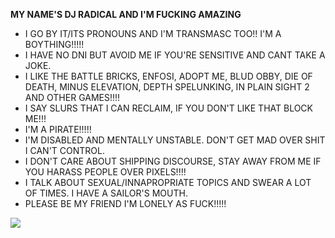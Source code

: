 **MY NAME'S DJ RADICAL AND I'M FUCKING AMAZING**

- I GO BY IT/ITS PRONOUNS AND I'M TRANSMASC TOO!! I'M A BOYTHING!!!!!
- I HAVE NO DNI BUT AVOID ME IF YOU'RE SENSITIVE AND CANT TAKE A JOKE.
- I LIKE THE BATTLE BRICKS, ENFOSI, ADOPT ME, BLUD OBBY, DIE OF DEATH, MINUS ELEVATION, DEPTH SPELUNKING, IN PLAIN SIGHT 2 AND OTHER GAMES!!!!
- I SAY SLURS THAT I CAN RECLAIM, IF YOU DON'T LIKE THAT BLOCK ME!!!
- I'M A PIRATE!!!!!
- I'M DISABLED AND MENTALLY UNSTABLE. DON'T GET MAD OVER SHIT I CAN'T CONTROL.
- I DON'T CARE ABOUT SHIPPING DISCOURSE, STAY AWAY FROM ME IF YOU HARASS PEOPLE OVER PIXELS!!!!
- I TALK ABOUT SEXUAL/INNAPROPRIATE TOPICS AND SWEAR A LOT OF TIMES. I HAVE A SAILOR'S MOUTH.
- PLEASE BE MY FRIEND I'M LONELY AS FUCK!!!!!

![](https://i.postimg.cc/JnnJJB8w/Pirate-Juice-Ad.png)
